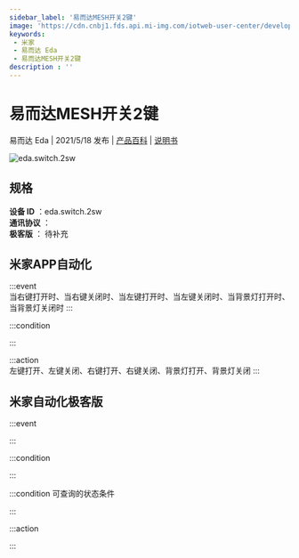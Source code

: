 ```yaml
---
sidebar_label: '易而达MESH开关2键'
image: 'https://cdn.cnbj1.fds.api.mi-img.com/iotweb-user-center/developer_1679071269873EdKGOHbn.png?GalaxyAccessKeyId=AKVGLQWBOVIRQ3XLEW&Expires=9223372036854775807&Signature=BMNMsDNczlfa101tAZy2/xLplzA='
keywords: 
 - 米家
 - 易而达 Eda
 - 易而达MESH开关2键
description : ''
---
```

# 易而达MESH开关2键

易而达 Eda | 2021/5/18 发布 | [产品百科](https://home.mi.com/webapp/content/baike/product/index.html?model=eda.switch.2sw/) | [说明书](https://home.mi.com/views/introduction.html?model=eda.switch.2sw&region=cn)

![eda.switch.2sw](https://cdn.cnbj1.fds.api.mi-img.com/iotweb-user-center/developer_1679071269873EdKGOHbn.png?GalaxyAccessKeyId=AKVGLQWBOVIRQ3XLEW&Expires=9223372036854775807&Signature=BMNMsDNczlfa101tAZy2/xLplzA=)

## 规格  
> 
**设备 ID** ：eda.switch.2sw  
**通讯协议** ：  
**极客版**  ： 待补充 


## 米家APP自动化  

:::event  
当右键打开时、当右键关闭时、当左键打开时、当左键关闭时、当背景灯打开时、当背景灯关闭时
:::

:::condition  

:::

:::action   
左键打开、左键关闭、右键打开、右键关闭、背景灯打开、背景灯关闭
:::

## 米家自动化极客版  

:::event  

:::

:::condition  

:::

:::condition 可查询的状态条件  

:::

:::action  

:::

        
